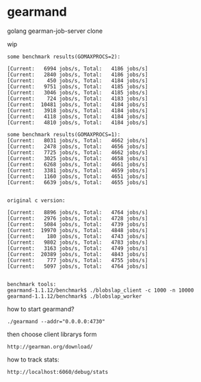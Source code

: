 gearmand
========

golang gearman-job-server clone

wip

	some benchmark results(GOMAXPROCS=2):

	[Current:   6994 jobs/s, Total:   4186 jobs/s]
	[Current:   2840 jobs/s, Total:   4186 jobs/s]
	[Current:    450 jobs/s, Total:   4184 jobs/s]
	[Current:   9751 jobs/s, Total:   4185 jobs/s]
	[Current:   3046 jobs/s, Total:   4185 jobs/s]
	[Current:    724 jobs/s, Total:   4183 jobs/s]
	[Current:  10481 jobs/s, Total:   4184 jobs/s]
	[Current:   3918 jobs/s, Total:   4184 jobs/s]
	[Current:   4118 jobs/s, Total:   4184 jobs/s]
	[Current:   4810 jobs/s, Total:   4184 jobs/s]
	
	some benchmark results(GOMAXPROCS=1):
	[Current:   8031 jobs/s, Total:   4662 jobs/s]
	[Current:   2478 jobs/s, Total:   4656 jobs/s]
	[Current:   7725 jobs/s, Total:   4662 jobs/s]
	[Current:   3025 jobs/s, Total:   4658 jobs/s]
	[Current:   6268 jobs/s, Total:   4661 jobs/s]
	[Current:   3381 jobs/s, Total:   4659 jobs/s]
	[Current:   1160 jobs/s, Total:   4651 jobs/s]
	[Current:   6639 jobs/s, Total:   4655 jobs/s]


	original c version:
	
	[Current:   8896 jobs/s, Total:   4764 jobs/s]
	[Current:   2976 jobs/s, Total:   4728 jobs/s]
	[Current:   5084 jobs/s, Total:   4739 jobs/s]
	[Current:  19970 jobs/s, Total:   4848 jobs/s]
	[Current:    180 jobs/s, Total:   4743 jobs/s]
	[Current:   9802 jobs/s, Total:   4783 jobs/s]
	[Current:   3163 jobs/s, Total:   4749 jobs/s]
	[Current:  20389 jobs/s, Total:   4843 jobs/s]
	[Current:    777 jobs/s, Total:   4755 jobs/s]
	[Current:   5097 jobs/s, Total:   4764 jobs/s]
	
	
	benchmark tools:
	gearmand-1.1.12/benchmark$ ./blobslap_client -c 1000 -n 10000
	gearmand-1.1.12/benchmark$ ./blobslap_worker

how to start gearmand?

	./gearmand --addr="0.0.0.0:4730"
	
then choose client librarys form

	http://gearman.org/download/


how to track stats:

	http://localhost:6060/debug/stats
